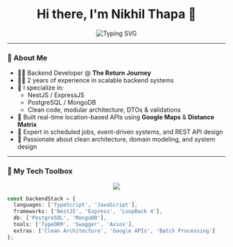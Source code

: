 <h1 align="center">Hi there, I'm Nikhil Thapa 👋</h1>

<p align="center">
  <img src="https://readme-typing-svg.herokuapp.com?font=Fira+Code&duration=3000&pause=1000&color=00F7FF&center=true&vCenter=true&multiline=true&width=600&lines=Backend+Developer" alt="Typing SVG" />
</p>

---

### 💼 About Me

- 🧑‍💻 Backend Developer @ **The Return Journey**
- 👨‍🔧 2 years of experience in scalable backend systems
- 🚀 I specialize in:
  - NestJS / ExpressJS
  - PostgreSQL / MongoDB
  - Clean code, modular architecture, DTOs & validations
- 📍 Built real-time location-based APIs using **Google Maps** & **Distance Matrix**
- 🔁 Expert in scheduled jobs, event-driven systems, and REST API design
- 🧠 Passionate about clean architecture, domain modeling, and system design

---

### 🧰 My Tech Toolbox

<p align="center">
  <img src="https://skillicons.dev/icons?i=ts,nestjs,nodejs,express,postgres,mongodb,git,docker,swagger" />
</p>

```ts
const backendStack = {
  languages: ['TypeScript', 'JavaScript'],
  frameworks: ['NestJS', 'Express', 'LoopBack 4'],
  db: ['PostgreSQL', 'MongoDB'],
  tools: ['TypeORM', 'Swagger', 'Axios'],
  extras: ['Clean Architecture', 'Google APIs', 'Batch Processing']
};
